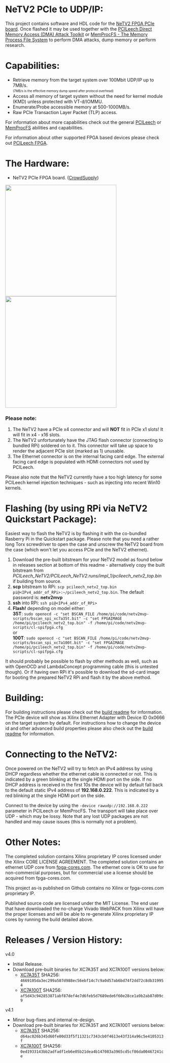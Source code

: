 NeTV2 PCIe to UDP/IP:
=====================
This project contains software and HDL code for the [NeTV2 FPGA PCIe board](https://www.crowdsupply.com/alphamax/netv2).
Once flashed it may be used together with the [PCILeech Direct Memory Access (DMA) Attack Toolkit](https://github.com/ufrisk/pcileech/) or [MemProcFS - The Memory Process File System](https://github.com/ufrisk/MemProcFS/) to perform DMA attacks, dump memory or perform research.

Capabilities:
=================
* Retrieve memory from the target system over 100Mbit UDP/IP up to 7MB/s.<br><sub><sup>(7MB/s is the effective memory dump speed after protocol overhead)</sup></sub>
* Access all memory of target system without the need for kernel module (KMD) unless protected with VT-d/IOMMU.
* Enumerate/Probe accessible memory at 500-1000MB/s.
* Raw PCIe Transaction Layer Packet (TLP) access.

For information about more capabilities check out the general [PCILeech](https://github.com/ufrisk/pcileech/) or [MemProcFS](https://github.com/ufrisk/MemProcFS/) abilities and capabilities.

For information about other supported FPGA based devices please check out [PCILeech FPGA](https://github.com/ufrisk/pcileech-fpga/).

The Hardware:
=================
* NeTV2 PCIe FPGA board. ([CrowdSupply](https://www.crowdsupply.com/alphamax/netv2))

<img src="https://gist.githubusercontent.com/ufrisk/c5ba7b360335a13bbac2515e5e7bb9d7/raw/2032adf8761dfdfc8bad86b08c2385b2497070be/_gh_netv2_2.jpg" height="350"/> <img src="https://gist.githubusercontent.com/ufrisk/c5ba7b360335a13bbac2515e5e7bb9d7/raw/2032adf8761dfdfc8bad86b08c2385b2497070be/_gh_netv2_3.jpg" height="350"/>

### Please note:
1) The NeTV2 have a PCIe x4 connector and will **NOT** fit in PCIe x1 slots! It will fit in x4 - x16 slots.<br>
2) The NeTV2 unfortunately have the JTAG flash connector (connecting to bundled RPi) soldered on to it. This connector will take up space to render the adjacent PCIe slot (marked as 1) unusable.
3) The Ethernet connector is on the internal facing card edge. The external facing card edge is populated with HDMI connectors not used by PCILeech.

Please also note that the NeTV2 currently have a too high latency for some PCILeech kernel injection techniques - such as injecting into recent Win10 kernels.

Flashing (by using RPi via NeTV2 Quickstart Package):
=====================================================
Easiest way to flash the NeTV2 is by flashing it with the co-bundled Rasberry Pi in the Quickstart package. Please note that you need a rather long Torx screwdriver to open the case and unscrew the NeTV2 board from the case (which won't let you access PCIe and the NeTV2 ethernet).

1. Download the pre-built bitstream for your NeTV2 model as found below in releases section at bottom of this readme - alternatively copy the built bitstream from _PCILeech_NeTV2/PCILeech_NeTV2.runs/impl_1/pcileech_netv2_top.bin_ if building from source.
2. **scp** bitstream to RPi: `scp pcileech_netv2_top.bin pi@<IPv4_addr_of_RPi>:~/pcileech_netv2_top.bin`. The default password is: **netv2mvp**
3. **ssh** into RPi: `ssh pi@<IPv4_addr_of_RPi>`
4. **Flash!** depending on model either:
<br>**35T**: `sudo openocd -c "set BSCAN_FILE /home/pi/code/netv2mvp-scripts/bscan_spi_xc7a35t.bit" -c "set FPGAIMAGE /home/pi/pcileech_netv2_top.bin" -f /home/pi/code/netv2mvp-scripts/cl-spifpga.cfg`
<br>or
<br>**100T**: `sudo openocd -c "set BSCAN_FILE /home/pi/code/netv2mvp-scripts/bscan_spi_xc7a100t.bit" -c "set FPGAIMAGE /home/pi/pcileech_netv2_top.bin" -f /home/pi/code/netv2mvp-scripts/cl-spifpga.cfg`

It should probably be possible to flash by other methods as well, such as with OpenOCD and LambdaConcept programming cable (this is untested though). Or if having own RPi it's possible to download the sd-card image for booting the prepared NeTV2 RPi and flash it by the above method.

Building:
=================
For building instructions please check out the [build readme](build.md) for information. The PCIe device will show as Xilinx Ethernet Adapter with Device ID 0x0666 on the target system by default. For instructions how to change the device id and other advanced build properties please also check out the [build readme](build.md) for information.

Connecting to the NeTV2:
=======================
Once powered on the NeTV2 will try to fetch an IPv4 address by using DHCP regardless whether the ethernet cable is connected or not. This is indicated by a green blinking at the single HDMI port on the side. If no DHCP address is received in the first 10s the device will by default fall back to the default static IPv4 address of **192.168.0.222**. This is indicated by a red blinking at the single HDMI port on the side.

Connect to the device by using the `-device rawudp://192.168.0.222` parameter in PCILeech or MemProcFS. The transport will take place over UDP - which may be lossy. Note that any lost UDP packages are not handled and may cause issues (this is normally not a problem).

Other Notes:
=================
The completed solution contains Xilinx proprietary IP cores licensed under the Xilinx CORE LICENSE AGREEMENT. The completed solution contains an ethernet UDP core from [fpga-cores.com](https://www.fpga-cores.com). The ethernet core is OK to use for non-commercial purposes, but for commercial use a license should be acquired from fpga-cores.com.

This project as-is published on Github contains no Xilinx or fpga-cores.com proprietary IP.

Published source code are licensed under the MIT License. The end user that have downloaded the no-charge Vivado WebPACK from Xilinx will have the proper licenses and will be able to re-generate Xilinx proprietary IP cores by running the build detailed above.

Releases / Version History:
=================
v4.0
* Initial Release.
* Download pre-built binaries for XC7A35T and XC7A100T versions below:
  * [XC7A35T](https://mega.nz/#!da500IyB!bW1A-DgZ8sYdQxZ0Ibzk8gSMRAtSjQpZ25j49rUHoB0) SHA256: `4669105da3ec299a507d988ec56ebf14c7c9a0d57ab6bd74f2dd72c8db319954`
  * [XC7A100T](https://mega.nz/#!0agC2SbK!DaPNeS499POmIYr1Q_5eGn2xbjxW8d3Jy8RnFXFyQrQ) SHA256: `af5d43c942853871abf87def4e7d6feb5d7689ede6f60e28ce1a9b2ab87d09c9`

v4.1
* Minor bug-fixes and internal re-design.
* Download pre-built binaries for XC7A35T and XC7A100T versions below:
  * [XC7A35T](https://mega.nz/#!dHpAhY6K!G-NIsQR5j9baQnIELLT_mNFrzSj9pYZ-QJ8NiGAl_JU) SHA256: `d64ac026b345d60fe00d33f5f11321c7343cb0f4613e43f314a96c5e4105313f`
  * [XC7A100T](https://mega.nz/#!cbpwzCxB!WGaqYKTylkQmMa4Qk7vGkIqztU_nlTFm0VsIaJceVKM) SHA256: `0ed1933143bb2adfadf1eb6e05b21dea4b147083a3965cd5cf86da00467241ce`
  
